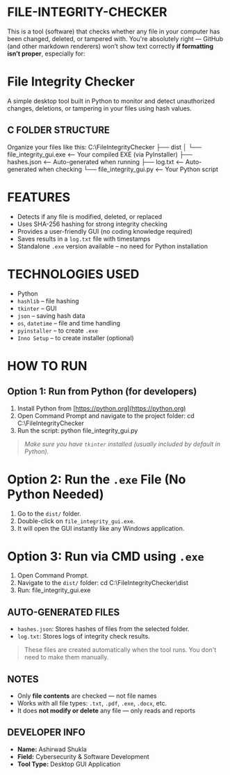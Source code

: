 # FILE-INTEGRITY-CHECKER
This is a tool (software) that checks whether any file in your computer has been changed, deleted, or tampered with.
You're absolutely right — GitHub (and other markdown renderers) won’t show text correctly **if formatting isn’t proper**, especially for:


# File Integrity Checker

A simple desktop tool built in Python to monitor and detect unauthorized changes, deletions, or tampering in your files using hash values.

## C FOLDER STRUCTURE

Organize your files like this:
C:\FileIntegrityChecker
├── dist
│   └── file\_integrity\_gui.exe         <-- Your compiled EXE (via PyInstaller)
├── hashes.json                        <-- Auto-generated when running
├── log.txt                            <-- Auto-generated when checking
└── file\_integrity\_gui.py              <-- Your Python script

# FEATURES
- Detects if any file is modified, deleted, or replaced  
- Uses SHA-256 hashing for strong integrity checking  
- Provides a user-friendly GUI (no coding knowledge required)  
- Saves results in a `log.txt` file with timestamps  
- Standalone `.exe` version available – no need for Python installation  

# TECHNOLOGIES USED
- Python  
- `hashlib` – file hashing  
- `tkinter` – GUI  
- `json` – saving hash data  
- `os`, `datetime` – file and time handling  
- `pyinstaller` – to create `.exe`  
- `Inno Setup` – to create installer (optional)
  
# HOW TO RUN

## Option 1: Run from Python (for developers)
1. Install Python from [https://python.org](https://python.org)  
2. Open Command Prompt and navigate to the project folder:
    cd C:\FileIntegrityChecker
3. Run the script:
   python file_integrity_gui.py
> *Make sure you have `tkinter` installed (usually included by default in Python).*

# Option 2: Run the `.exe` File (No Python Needed)
1. Go to the `dist/` folder.
2. Double-click on `file_integrity_gui.exe`.
3. It will open the GUI instantly like any Windows application.

# Option 3: Run via CMD using `.exe`
1. Open Command Prompt.
2. Navigate to the `dist/` folder:
   cd C:\FileIntegrityChecker\dist
3. Run:
   file_integrity_gui.exe

## AUTO-GENERATED FILES

* `hashes.json`: Stores hashes of files from the selected folder.
* `log.txt`: Stores logs of integrity check results.
> These files are created automatically when the tool runs. You don't need to make them manually.

## NOTES

* Only **file contents** are checked — not file names
* Works with all file types: `.txt`, `.pdf`, `.exe`, `.docx`, etc.
* It does **not modify or delete** any file — only reads and reports

## DEVELOPER INFO
* **Name:** Ashirwad Shukla
* **Field:** Cybersecurity & Software Development
* **Tool Type:** Desktop GUI Application
````


